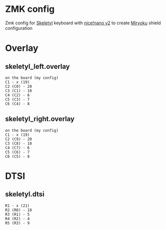 # ZMK config
Zmk config for [Skeletyl](https://github.com/Bastardkb/Skeletyl/) keyboard with
[nice!nano v2](https://github.com/victorlucachi/Elite-C-holder) to create
[Miryoku](https://github.com/manna-harbour/miryoku_zmk) shield configuration

# Overlay

## skeletyl_left.overlay

```
on the board (my config)
C1 - x (19)
C2 (C0) - 20
C3 (C1) - 10
C4 (C2) - 6
C5 (C3) - 7
C6 (C4) - 8
```

## skeletyl_right.overlay

```
on the board (my config)
C1 - x (19)
C2 (C9) - 20
C3 (C8) - 10
C4 (C7) - 6
C5 (C6) - 7
C6 (C5) - 8
```

# DTSI

## skeletyl.dtsi

```
R1 - x (21)
R2 (R0) - 18
R3 (R1) - 5
R4 (R2) - 4
R5 (R3) - 9
```